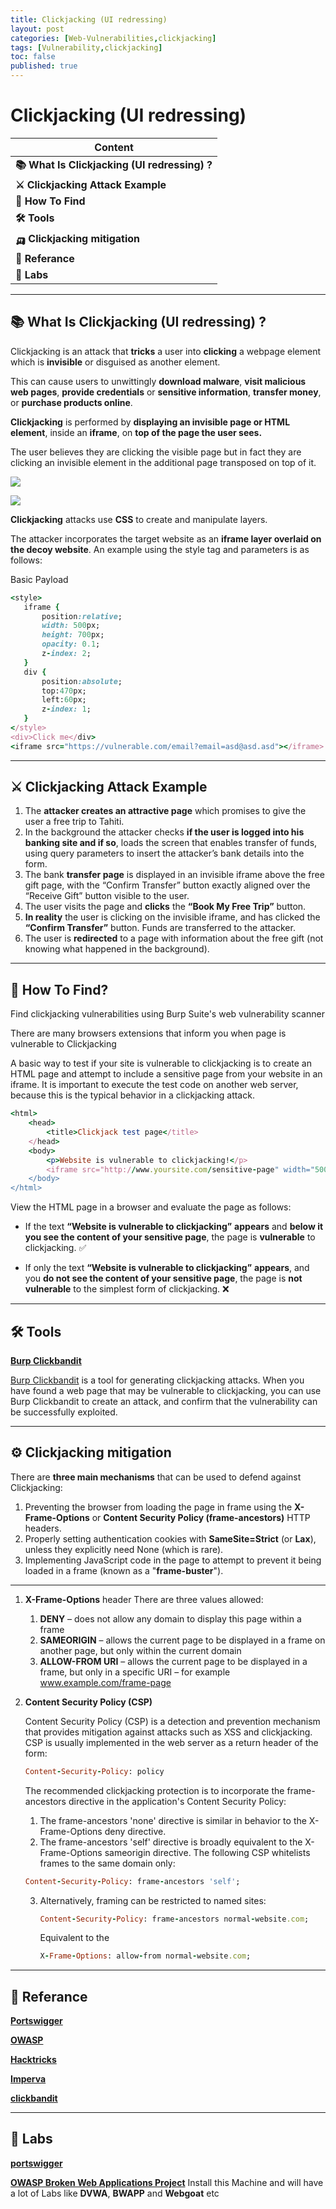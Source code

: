 ```yaml
---
title: Clickjacking (UI redressing)
layout: post
categories: [Web-Vulnerabilities,clickjacking]
tags: [Vulnerability,clickjacking]
toc: false
published: true
---
```


# Clickjacking (UI redressing)

| Content                                       |
| --------------------------------------------- |
| **📚 What Is Clickjacking (UI redressing) ?** |
| **⚔ Clickjacking Attack Example**             |
| **🔎 How To Find**                            |
| **🛠 Tools**                                   |
| **🛺 Clickjacking mitigation**                |
| **📕 Referance**                              |
| **🔬 Labs**                                   |

---

## 📚 What Is Clickjacking (UI redressing) ?


Clickjacking is an attack that **tricks** a user into **clicking** a webpage element which is **invisible** or disguised as another element.

This can cause users to unwittingly **download malware**, **visit malicious web pages**, **provide credentials** or **sensitive information**, **transfer money**, or **purchase products online**. 

**Clickjacking** is performed by **displaying an invisible page or HTML element**, inside an **iframe**, on **top of the page the user sees.** 

The user believes they are clicking the visible page but in fact they are clicking an invisible element in the additional page transposed on top of it.

![](https://i.imgur.com/lhcqA4M.png)

![](https://i.imgur.com/1YtoWdo.png)



**Clickjacking** attacks use **CSS** to create and manipulate layers.

The attacker incorporates the target website as an **iframe layer overlaid on the decoy website**. An example using the style tag and parameters is as follows:

Basic Payload

```ruby
<style>
   iframe {
       position:relative;
       width: 500px;
       height: 700px;
       opacity: 0.1;
       z-index: 2;
   }
   div {
       position:absolute;
       top:470px;
       left:60px;
       z-index: 1;
   }
</style>
<div>Click me</div>
<iframe src="https://vulnerable.com/email?email=asd@asd.asd"></iframe>
```

---


## ⚔ Clickjacking Attack Example

1. The **attacker creates an attractive page** which promises to give the user a free trip to Tahiti.
3. In the background the attacker checks **if the user is logged into his banking site and if so**, loads the screen that enables transfer of funds, using query parameters to insert the attacker’s bank details into the form.
4. The bank **transfer page** is displayed in an invisible iframe above the free gift page, with the “Confirm Transfer” button exactly aligned over the “Receive Gift” button visible to the user.
5. The user visits the page and **clicks** the **“Book My Free Trip”** button.
6. **In reality** the user is clicking on the invisible iframe, and has clicked the **“Confirm Transfer”** button. Funds are transferred to the attacker.
7. The user is **redirected** to a page with information about the free gift (not knowing what happened in the background).

---

## 🔎 How To Find?

Find clickjacking vulnerabilities using Burp Suite's web vulnerability scanner

There are many browsers extensions that inform you when page is vulnerable to Clickjacking 

A basic way to test if your site is vulnerable to clickjacking is to create an HTML page and attempt to include a sensitive page from your website in an iframe. It is important to execute the test code on another web server, because this is the typical behavior in a clickjacking attack.

```ruby
<html>
    <head>
        <title>Clickjack test page</title>
    </head>
    <body>
        <p>Website is vulnerable to clickjacking!</p>
        <iframe src="http://www.yoursite.com/sensitive-page" width="500" height="500"></iframe>
    </body>
</html>
```
View the HTML page in a browser and evaluate the page as follows:

* If the text **“Website is vulnerable to clickjacking”** **appears** and **below it you see the content of your sensitive page**, the page is **vulnerable** to clickjacking. ✅

* If only the text **“Website is vulnerable to clickjacking”** **appears**, and you **do not see the content of your sensitive page**, the page is **not vulnerable** to the simplest form of clickjacking. ❌

---

## 🛠 Tools

**[Burp Clickbandit](https://portswigger.net/burp/documentation/desktop/tools/clickbandit)**

[Burp Clickbandit](https://portswigger.net/burp/documentation/desktop/tools/clickbandit) is a tool for generating clickjacking attacks. When you have found a web page that may be vulnerable to clickjacking, you can use Burp Clickbandit to create an attack, and confirm that the vulnerability can be successfully exploited.

---


## ⚙ Clickjacking mitigation

There are **three main mechanisms** that can be used to defend against Clickjacking:

1. Preventing the browser from loading the page in frame using the **X-Frame-Options** or **Content Security Policy (frame-ancestors)** HTTP headers.
1. Properly setting authentication cookies with **SameSite=Strict** (or **Lax**), unless they explicitly need None (which is rare).
1. Implementing JavaScript code in the page to attempt to prevent it being loaded in a frame (known as a "**frame-buster**").

---

1. **X-Frame-Options** header There are three values allowed:

    1. **DENY** – does not allow any domain to display this page within a frame
    1. **SAMEORIGIN** – allows the current page to be displayed in a frame on another page, but only within the current domain
    1. **ALLOW-FROM URI** – allows the current page to be displayed in a frame, but only in a specific URI – for example www.example.com/frame-page

2. **Content Security Policy (CSP)**

    Content Security Policy (CSP) is a detection and prevention mechanism that provides mitigation against attacks such as XSS and clickjacking. CSP is usually implemented in the web server as a return header of the form:

    ```ruby
    Content-Security-Policy: policy
    ```
    The recommended clickjacking protection is to incorporate the frame-ancestors directive in the application's Content Security Policy:

    1. The frame-ancestors 'none' directive is similar in behavior to the X-Frame-Options deny directive.
    2. The frame-ancestors 'self' directive is broadly equivalent to the X-Frame-Options sameorigin directive. The following CSP whitelists frames to the same domain only:
    ```ruby
    Content-Security-Policy: frame-ancestors 'self';
    ```
    3. Alternatively, framing can be restricted to named sites:

       ```ruby
       Content-Security-Policy: frame-ancestors normal-website.com;
       ```
       Equivalent to the 
       ```ruby
       X-Frame-Options: allow-from normal-website.com;
       ```

---

## 📕 Referance

**[Portswigger](https://portswigger.net/web-security/clickjacking)**

**[OWASP](https://owasp.org/www-community/attacks/Clickjacking)**

**[Hacktricks](https://book.hacktricks.xyz/pentesting-web/clickjacking)**

**[Imperva](https://www.imperva.com/learn/application-security/clickjacking/)**

**[clickbandit](https://portswigger.net/burp/documentation/desktop/tools/clickbandit)**

---

## 🔬 Labs

**[portswigger](https://portswigger.net/web-security/clickjacking)**

[**OWASP Broken Web Applications Project**](https://sourceforge.net/projects/owaspbwa/) Install this Machine and will have a lot of Labs like **DVWA**, **BWAPP** and **Webgoat** etc

